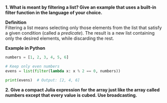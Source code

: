**1. What is meant by filtering a list? Give an example that uses a built-in filter function in the language of your choice.**

**Definition**  
Filtering a list means selecting only those elements from the list that satisfy a given condition (called a *predicate*). The result is a new list containing only the desired elements, while discarding the rest.

**Example in Python**  
```python
numbers = [1, 2, 3, 4, 5, 6]

# Keep only even numbers
evens = list(filter(lambda x: x % 2 == 0, numbers))

print(evens)  # Output: [2, 4, 6]
```

**2. Give a compact Julia expression for the array just like the array called numbers except that every value is cubed. Use broadcasting.**
